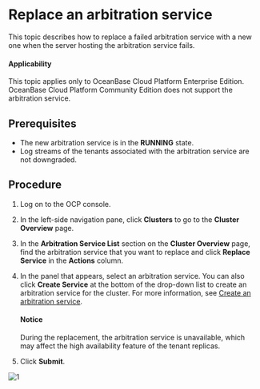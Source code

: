 # Replace an arbitration service

This topic describes how to replace a failed arbitration service with a new one when the server hosting the arbitration service fails.

<main id="notice" type='notice'>
<h4>Applicability</h4>
<p>This topic applies only to OceanBase Cloud Platform Enterprise Edition. OceanBase Cloud Platform Community Edition does not support the arbitration service. </p>
</main>

## Prerequisites

* The new arbitration service is in the **RUNNING** state.
* Log streams of the tenants associated with the arbitration service are not downgraded.

## Procedure

1. Log on to the OCP console.

2. In the left-side navigation pane, click **Clusters** to go to the **Cluster Overview** page.

3. In the **Arbitration Service List** section on the **Cluster Overview** page, find the arbitration service that you want to replace and click **Replace Service** in the **Actions** column.

4. In the panel that appears, select an arbitration service. You can also click **Create Service** at the bottom of the drop-down list to create an arbitration service for the cluster. For more information, see [Create an arbitration service](../400.manage-arbitration-services/200.creat-arbitration-services.md).

   <main id="notice" type='notice'>
   <h4>Notice</h4>
   <p>During the replacement, the arbitration service is unavailable, which may affect the high availability feature of the tenant replicas. </p>
   </main>

5. Click **Submit**.

![1](https://obbusiness-private.oss-cn-shanghai.aliyuncs.com/doc/img/ocp/410/%E6%9B%BF%E6%8D%A2%E6%9C%8D%E5%8A%A1-1.png)
